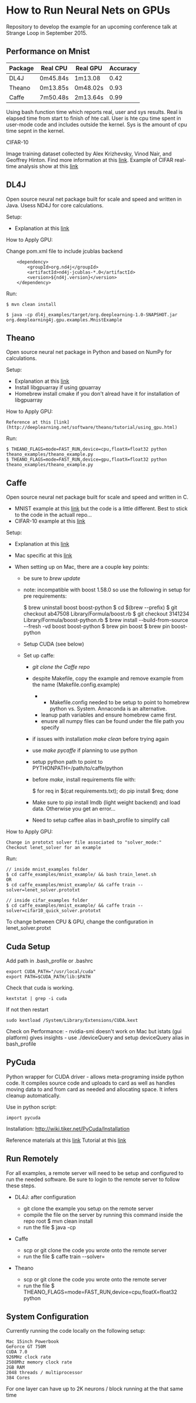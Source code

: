 How to Run Neural Nets on GPUs
==================

Repository to develop the example for an upcoming conference talk at Strange Loop in September 2015.


## Performance on Mnist

| **Package** | **Real CPU** | **Real GPU** | **Accuracy** |
|-------------|--------------|--------------|--------------|
| DL4J        | 0m45.84s     | 1m13.08      | 0.42         | 
| Theano      | 0m13.85s     | 0m48.02s     | 0.93         | - printing is slowing it down
| Caffe       | 7m50.48s     | 2m13.64s     | 0.99         |


Using bash function time which reports real, user and sys results. Real is elapsed time from start to finish of hte call. User is hte cpu time spent in user-mode code and includes outside the kernel. Sys is the amount of cpu time sepnt in the kernel.

CIFAR-10

Image training dataset collected by Alex Krizhevsky, Vinod Nair, and Geoffrey Hinton. Find more information at this [link](http://www.cs.toronto.edu/~kriz/cifar.html). Example of CIFAR real-time analysis show at this [link](https://cs.stanford.edu/people/karpathy/convnetjs/demo/cifar10.html)

DL4J
--------
Open source neural net package built for scale and speed and written in Java. Usess ND4J for core calculations.

Setup:
- Explanation at this [link](http://nd4j.org/getstarted.html)

How to Apply GPU:

Change pom.xml file to include jcublas backend

        <dependency>
            <groupId>org.nd4j</groupId>
            <artifactId>nd4j-jcublas-*.0</artifactId>
            <version>${nd4j.version}</version>
        </dependency>


Run:
    
    $ mvn clean install

    $ java -cp dl4j_examples/target/org.deeplearning-1.0-SNAPSHOT.jar org.deeplearning4j.gpu.examples.MnistExample


Theano
--------
Open source neural net package in Python and based on NumPy for calculations.

Setup:
- Explanation at this [link](http://deeplearning.net/software/theano/install.html)
- Install libgpuarray if using gpuarray
- Homebrew install cmake if you don't alread have it for installation of libgpuarray

How to Apply GPU:

    Reference at this [link](http://deeplearning.net/software/theano/tutorial/using_gpu.html)

Run:

    $ THEANO_FLAGS=mode=FAST_RUN,device=cpu,floatX=float32 python theano_examples/theano_example.py 
    $ THEANO_FLAGS=mode=FAST_RUN,device=gpu,floatX=float32 python theano_examples/theano_example.py 


Caffe
--------
Open source neural net package built for scale and speed and written in C.

- MNIST example at this [link](http://caffe.berkeleyvision.org/gathered/examples/mnist.html) but the code is a little different. Best to stick to the code in the actuall repo...    
- CIFAR-10 example at this [link](http://caffe.berkeleyvision.org/gathered/examples/cifar10.html) 

   
Setup:   
- Explanation at this [link](http://caffe.berkeleyvision.org/installation.html)
- Mac specific at this [link](http://caffe.berkeleyvision.org/install_osx.html)

- When setting up on Mac, there are a couple key points:
	- be sure to *brew update*
	- note: incompatible with boost 1.58.0 so use the following in setup for pre requirements:
	
		$ brew uninstall boost boost-python
		$ cd $(brew --prefix)
		$ git checkout ab47508 Library/Formula/boost.rb
		$ git checkout 3141234 Library/Formula/boost-python.rb
		$ brew install --build-from-source --fresh -vd boost boost-python
		$ brew pin boost
		$ brew pin boost-python

	- Setup CUDA (see below)
	- Set up caffe:
		- *git clone the Caffe repo*
		- despite Makefile, copy the example and remove example from the name (Makefile.config.example)
			- - Makefile.config needed to be setup to point to homebrew python vs. System. Annaconda is an alternative.
			- leanup path variables and ensure homebrew came first.
			- enusre all numpy files can be found under the file path you specify
		- if issues with installation *make clean* before trying again
		- use *make pycaffe* if planning to use python
		- setup python path to point to PYTHONPATH=/path/to/caffe/python
 		- before *make*, install requirements file with:

			$ for req in $(cat requirements.txt); do pip install $req; done 	

 		- Make sure to pip install lmdb (light weight backend) and load data. Otherwise you get an error...
		- Need to setup caffee alias in bash_profile to simplify call

How to Apply GPU:

    Change in prototxt solver file associated to "solver_mode:"
    Checkout lenet_solver for an example

Run:

	// inside mnist_examples folder
	$ cd caffe_examples/mnist_example/ && bash train_lenet.sh
	OR
    $ cd caffe_examples/mnist_example/ && caffe train --solver=lenet_solver.prototxt 

	// inside cifar_examples folder
    $ cd caffe_examples/mnist_example/ && caffe train --solver=cifar10_quick_solver.prototxt 

To change between CPU & GPU, change the configuration in lenet_solver.protxt

Cuda Setup
--------
Add path in .bash_profile or .bashrc

    export CUDA_PATH="/usr/local/cuda"
    export PATH=$CUDA_PATH/lib:$PATH

Check that cuda is working. 
        
    kextstat | grep -i cuda

If not then restart

    sudo kextload /System/Library/Extensions/CUDA.kext

Check on Performance:
	- nvidia-smi doesn't work on Mac but istats (gui platform) gives insights 
	- use ./deviceQuery and setup deviceQuery alias in bash_profile 


PyCuda 
--------
Python wrapper for CUDA driver - allows meta-programing inside python code. It compiles source code and uploads to card as well as handles moving data to and from card as needed and allocating space. It infers cleanup automatically.

Use in python script:
	
	import pycuda

Installation:
	http://wiki.tiker.net/PyCuda/Installation

Reference materials at this [link](http://documen.tician.de/pycuda/)
Tutorial at this [link](http://documen.tician.de/pycuda/tutorial.html#transferring-data)

Run Remotely
--------

For all examples, a remote server will need to be setup and configured to run the needed software. Be sure to login to the remote server to follow these steps.

- DL4J: after configuration
	- git clone the example you setup on the remote server
	- compile the file on the server by running this command inside the repo root $ mvn clean install
	- run the file $ java -cp <jar file path> <class path>

- Caffe
	- scp or git clone the code you wrote onto the remote server 
	- run the file $ caffe train --solver=<solver prototxt file>

- Theano
	- scp or git clone the code you wrote onto the remote server 
	- run the file $ THEANO_FLAGS=mode=FAST_RUN,device=cpu,floatX=float32 python <file name>


System Configuration
--------

Currently running the code locally on the following setup:

    Mac 15inch Powerbook
    GeForce GT 750M
    CUDA 7.0
    926MHz clock rate
    2508Mhz memory clock rate
    2GB RAM
    2048 threads / multiprocessor
    384 Cores

For one layer can have up to 2K neurons / block running at the that same time


